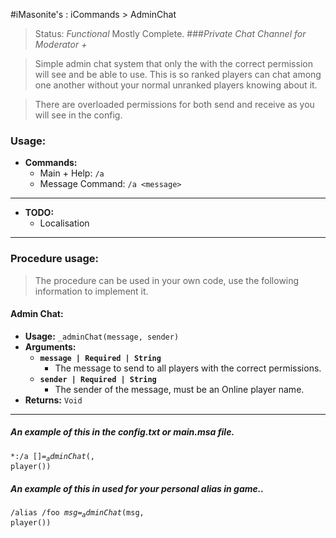 #iMasonite's : iCommands > AdminChat
>Status: *Functional* Mostly Complete.
###*Private Chat Channel for Moderator +*

>Simple admin chat system that only the <player> with the correct permission will see and be able to use. This is so ranked players can chat among one another without your normal unranked players knowing about it.

>There are overloaded permissions for both send and receive as you will see in the config.

###  Usage:
* **Commands:**
	* Main + Help: ```/a```
	* Message Command: ```/a <message>```

---------------------------------

* **TODO:**
	* Localisation

---------------------------------

### Procedure usage:
> The procedure can be used in your own code, use the following information to implement it.

#### Admin Chat:
* **Usage:** ```_adminChat(message, sender)```
* **Arguments:** 
	* **```message | Required | String```**
		* The message to send to all players with the correct permissions.
	* **```sender | Required | String```**
		* The sender of the message, must be an Online player name.
* **Returns:** ```Void```

---------------------------------

##### An example of this in the config.txt or main.msa file.
<code>*:/a [$] = _adminChat($, player())</code>

##### An example of this in used for your personal alias in game..

<code>/alias /foo $msg = _adminChat($msg, player())</code>